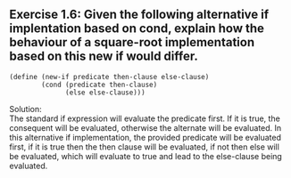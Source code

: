 ## Exercise 1.6: Given the following alternative if implentation based on cond, explain how the behaviour of a square-root implementation based on this new if would differ.  
```
(define (new-if predicate then-clause else-clause)
        (cond (predicate then-clause)
              (else else-clause)))
```
Solution:  
The standard if expression will evaluate the predicate first. If it is true, the consequent will be evaluated, otherwise the alternate will be evaluated. In this alternative if implementation, the provided predicate will be evaluated first, if it is true then the then clause will be evaluated, if not then else will be evaluated, which will evaluate to true and lead to the else-clause being evaluated.